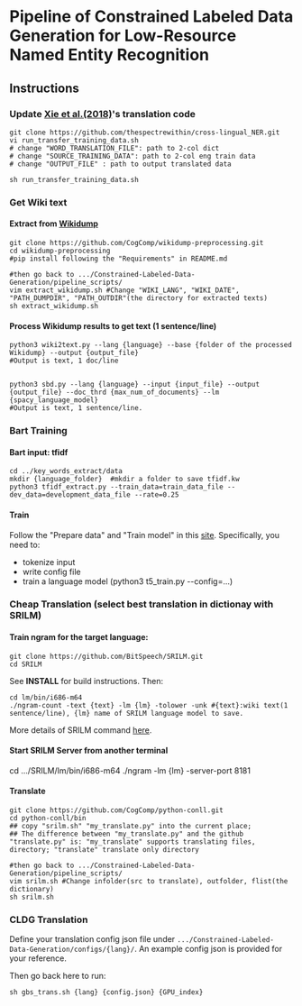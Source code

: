 # Pipeline of Constrained Labeled Data Generation for Low-Resource Named Entity Recognition

## Instructions 

### Update [Xie et al.(2018)](https://aclanthology.org/D18-1034.pdf)'s translation code
```
git clone https://github.com/thespectrewithin/cross-lingual_NER.git
vi run_transfer_training_data.sh
# change "WORD_TRANSLATION_FILE": path to 2-col dict
# change "SOURCE_TRAINING_DATA": path to 2-col eng train data
# change "OUTPUT_FILE" : path to output translated data

sh run_transfer_training_data.sh
```

### Get Wiki text
#### Extract from [Wikidump](https://github.com/CogComp/wikidump-preprocessing)
```
git clone https://github.com/CogComp/wikidump-preprocessing.git
cd wikidump-preprocessing
#pip install following the "Requirements" in README.md

#then go back to .../Constrained-Labeled-Data-Generation/pipeline_scripts/
vim extract_wikidump.sh #Change "WIKI_LANG", "WIKI_DATE", "PATH_DUMPDIR", "PATH_OUTDIR"(the directory for extracted texts)
sh extract_wikidump.sh
```
#### Process Wikidump results to get text (1 sentence/line) 
```
python3 wiki2text.py --lang {language} --base {folder of the processed Wikidump} --output {output_file}
#Output is text, 1 doc/line

 
python3 sbd.py --lang {language} --input {input_file} --output {output_file} --doc_thrd {max_num_of_documents} --lm {spacy_language_model}
#Output is text, 1 sentence/line.
```

### Bart Training
#### Bart input: tfidf  
```
cd ../key_words_extract/data
mkdir {language_folder}  #mkdir a folder to save tfidf.kw
python3 tfidf_extract.py --train_data=train_data_file --dev_data=development_data_file --rate=0.25
```
#### Train
Follow the "Prepare data" and "Train model" in this [site](https://github.com/octaviaguo/Constrained-Labeled-Data-Generation/tree/main/t5_train). Specifically, you need to: 
* tokenize input
* write config file
* train a language model (python3 t5_train.py --config=...)

### Cheap Translation (select best translation in dictionay with SRILM)
#### Train ngram for the target language:
```
git clone https://github.com/BitSpeech/SRILM.git
cd SRILM
```
See **INSTALL** for build instructions. Then:
```
cd lm/bin/i686-m64
./ngram-count -text {text} -lm {lm} -tolower -unk #{text}:wiki text(1 sentence/line), {lm} name of SRILM language model to save.
```
More details of SRILM command [here](http://www.speech.sri.com/projects/srilm/manpages/ngram.1.html).

#### Start SRILM Server from another terminal
cd .../SRILM/lm/bin/i686-m64
./ngram -lm {lm} -server-port 8181

#### Translate
```
git clone https://github.com/CogComp/python-conll.git
cd python-conll/bin
## copy "srilm.sh" "my_translate.py" into the current place; 
## The difference between "my_translate.py" and the github "translate.py" is: "my_translate" supports translating files, directory; "translate" translate only directory

#then go back to .../Constrained-Labeled-Data-Generation/pipeline_scripts/
vim srilm.sh #Change infolder(src to translate), outfolder, flist(the dictionary)
sh srilm.sh
```



### CLDG Translation
Define your translation config json file under ```.../Constrained-Labeled-Data-Generation/configs/{lang}/```. An example config json is provided for your reference.

Then go back here to run:

```
sh gbs_trans.sh {lang} {config.json} {GPU_index}
```
